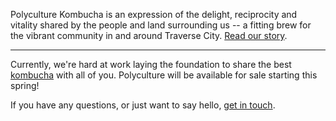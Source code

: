 Polyculture Kombucha is an expression of the delight, reciprocity and vitality shared by the people and land surrounding us -- a fitting brew for the vibrant community in and around Traverse City. [Read our story](/about).

---

Currently, we're hard at work laying the foundation to share the best [kombucha](/flavors) with all of you. Polyculture will be available for sale starting this spring!

If you have any questions, or just want to say hello, [get in touch](/contact).
